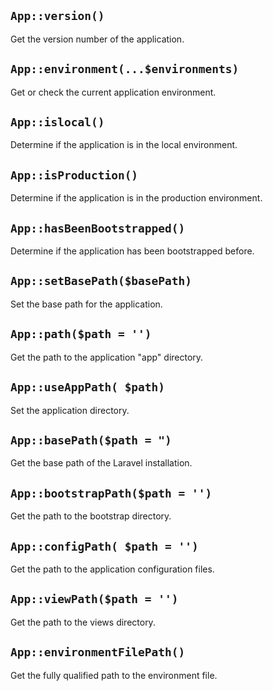 ## `App::version()`

Get the version number of the application.

## `App::environment(...$environments)`

Get or check the current application environment.

## `App::islocal()`

Determine if the application is in the local environment.

## `App::isProduction()`

Determine if the application is in the production environment.

## `App::hasBeenBootstrapped()`

Determine if the application has been bootstrapped before.

## `App::setBasePath($basePath)`

Set the base path for the application.

## `App::path($path = '')`

Get the path to the application "app" directory.

## `App::useAppPath( $path)`

Set the application directory.

## `App::basePath($path = ")`

Get the base path of the Laravel installation.

## `App::bootstrapPath($path = '')`

Get the path to the bootstrap directory.

## `App::configPath( $path = '')`

Get the path to the application configuration files.

## `App::viewPath($path = '')`

Get the path to the views directory.

## `App::environmentFilePath()`

Get the fully qualified path to the environment file.
